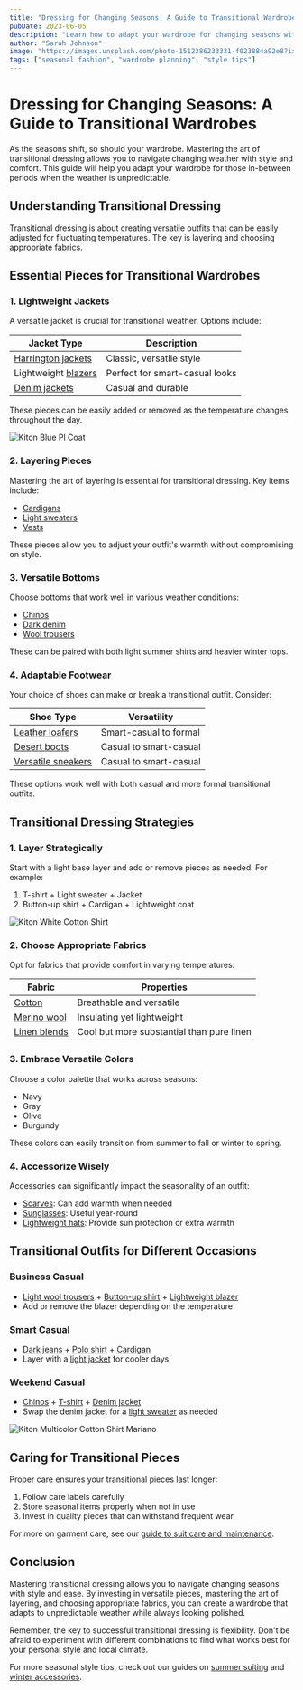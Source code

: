```yaml
---
title: "Dressing for Changing Seasons: A Guide to Transitional Wardrobes"
pubDate: 2023-06-05
description: "Learn how to adapt your wardrobe for changing seasons with our comprehensive guide to transitional dressing."
author: "Sarah Johnson"
image: "https://images.unsplash.com/photo-1512386233331-f023884a92e8?ixlib=rb-4.0.3&ixid=M3wxMjA3fDB8MHxwaG90by1wYWdlfHx8fGVufDB8fHx8fA%3D%3D&auto=format&fit=crop&w=1000&q=80"
tags: ["seasonal fashion", "wardrobe planning", "style tips"]
---
```


# Dressing for Changing Seasons: A Guide to Transitional Wardrobes

As the seasons shift, so should your wardrobe. Mastering the art of transitional dressing allows you to navigate changing weather with style and comfort. This guide will help you adapt your wardrobe for those in-between periods when the weather is unpredictable.

## Understanding Transitional Dressing

Transitional dressing is about creating versatile outfits that can be easily adjusted for fluctuating temperatures. The key is layering and choosing appropriate fabrics.

## Essential Pieces for Transitional Wardrobes

### 1. Lightweight Jackets

A versatile jacket is crucial for transitional weather. Options include:

| Jacket Type | Description |
|-------------|-------------|
| [Harrington jackets](https://2men.it/collections/jackets) | Classic, versatile style |
| Lightweight [blazers](https://2men.it/collections/blazers) | Perfect for smart-casual looks |
| [Denim jackets](https://2men.it/collections/jackets) | Casual and durable |

These pieces can be easily added or removed as the temperature changes throughout the day.

![Kiton Blue Pl Coat](https://2men.it/cdn/shop/files/c6369ef47ced5bdc5f449791cdf4c0f1.jpg?v=1721911385&width=533)

### 2. Layering Pieces

Mastering the art of layering is essential for transitional dressing. Key items include:

- [Cardigans](https://2men.it/collections/cardigans)
- [Light sweaters](https://2men.it/collections/sweaters)
- [Vests](https://2men.it/collections/all)

These pieces allow you to adjust your outfit's warmth without compromising on style.

### 3. Versatile Bottoms

Choose bottoms that work well in various weather conditions:

- [Chinos](https://2men.it/collections/pants)
- [Dark denim](https://2men.it/collections/jeans)
- [Wool trousers](https://2men.it/collections/pants)

These can be paired with both light summer shirts and heavier winter tops.

### 4. Adaptable Footwear

Your choice of shoes can make or break a transitional outfit. Consider:

| Shoe Type | Versatility |
|-----------|-------------|
| [Leather loafers](https://2men.it/collections/loafers) | Smart-casual to formal |
| [Desert boots](https://2men.it/collections/boots) | Casual to smart-casual |
| [Versatile sneakers](https://2men.it/collections/sneakers) | Casual to smart-casual |

These options work well with both casual and more formal transitional outfits.

## Transitional Dressing Strategies

### 1. Layer Strategically

Start with a light base layer and add or remove pieces as needed. For example:

1. T-shirt + Light sweater + Jacket
2. Button-up shirt + Cardigan + Lightweight coat

![Kiton White Cotton Shirt](https://2men.it/cdn/shop/files/30865db68aa6160222be69860186d1dc.jpg?v=1721911486&width=533)

### 2. Choose Appropriate Fabrics

Opt for fabrics that provide comfort in varying temperatures:

| Fabric | Properties |
|--------|------------|
| [Cotton](https://2men.it/collections/cotton-sweaters) | Breathable and versatile |
| [Merino wool](https://2men.it/collections/wool-sweaters) | Insulating yet lightweight |
| [Linen blends](https://2men.it/collections/shirts) | Cool but more substantial than pure linen |

### 3. Embrace Versatile Colors

Choose a color palette that works across seasons:

- Navy
- Gray
- Olive
- Burgundy

These colors can easily transition from summer to fall or winter to spring.

### 4. Accessorize Wisely

Accessories can significantly impact the seasonality of an outfit:

- [Scarves](https://2men.it/collections/accessories): Can add warmth when needed
- [Sunglasses](https://2men.it/collections/accessories): Useful year-round
- [Lightweight hats](https://2men.it/collections/hats): Provide sun protection or extra warmth

## Transitional Outfits for Different Occasions

### Business Casual

- [Light wool trousers](https://2men.it/collections/pants) + [Button-up shirt](https://2men.it/collections/shirts) + [Lightweight blazer](https://2men.it/collections/blazers)
- Add or remove the blazer depending on the temperature

### Smart Casual

- [Dark jeans](https://2men.it/collections/jeans) + [Polo shirt](https://2men.it/collections/polo-shirt) + [Cardigan](https://2men.it/collections/cardigans)
- Layer with a [light jacket](https://2men.it/collections/jackets) for cooler days

### Weekend Casual

- [Chinos](https://2men.it/collections/pants) + [T-shirt](https://2men.it/collections/t-shirts) + [Denim jacket](https://2men.it/collections/jackets)
- Swap the denim jacket for a [light sweater](https://2men.it/collections/sweaters) as needed

![Kiton Multicolor Cotton Shirt Mariano](https://2men.it/cdn/shop/files/1373ac32bc5eb399c8743827a18bb75e.jpg?v=1722938201&width=533)

## Caring for Transitional Pieces

Proper care ensures your transitional pieces last longer:

1. Follow care labels carefully
2. Store seasonal items properly when not in use
3. Invest in quality pieces that can withstand frequent wear

For more on garment care, see our [guide to suit care and maintenance](/blog/suit-care-and-maintenance).

## Conclusion

Mastering transitional dressing allows you to navigate changing seasons with style and ease. By investing in versatile pieces, mastering the art of layering, and choosing appropriate fabrics, you can create a wardrobe that adapts to unpredictable weather while always looking polished.

Remember, the key to successful transitional dressing is flexibility. Don't be afraid to experiment with different combinations to find what works best for your personal style and local climate.

For more seasonal style tips, check out our guides on [summer suiting](/blog/summer-suiting-guide) and [winter accessories](/blog/winter-accessories-guide).